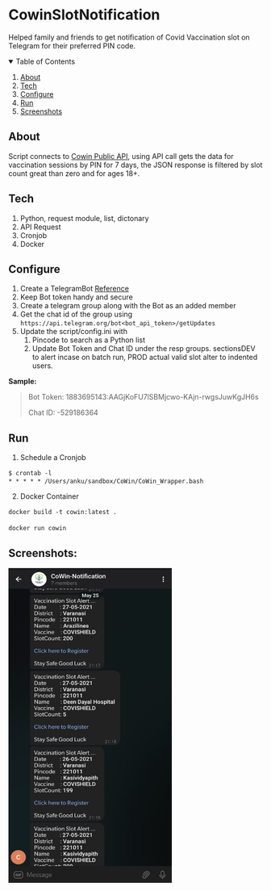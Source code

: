 # CowinSlotNotification

Helped family and friends to get notification of Covid Vaccination slot on Telegram for their preferred PIN code.


<!-- TABLE OF CONTENTS -->
<details open="open">
  <summary>Table of Contents</summary>
  <ol>
    <li><a href="#About">About</a></li>
    <li><a href="#Tech">Tech</a></li>
    <li><a href="#Configure">Configure</a></li>
    <li><a href="#Run">Run</a></li>
    <li><a href="#Screenshots">Screenshots</a></li>
  </ol>
</details>


## About

Script connects to [Cowin Public API](https://apisetu.gov.in/public/api/cowin/cowin-public-v2), using API call gets the data for vaccination sessions by PIN for 7 days, the JSON response is filtered by slot count great than zero and for ages 18+.



## Tech

1. Python, request module, list, dictonary
2. API Request
3. Cronjob
4. Docker


## Configure

1. Create a TelegramBot [Reference](https://core.telegram.org/bots/)
2. Keep Bot token handy and secure
3. Create a telegram group along with the Bot as an added member
4. Get the chat id of the group using 
`https://api.telegram.org/bot<bot_api_token>/getUpdates`
5. Update the script/config.ini with
    1. Pincode to search as a Python list
    2. Update Bot Token and Chat ID under the resp groups.
sectionsDEV to alert incase on batch run, PROD actual valid slot alter to indented users. 


**Sample:**

> Bot Token: 1883695143:AAGjKoFU7lSBMjcwo-KAjn-rwgsJuwKgJH6s
>
> Chat ID: -529186364



## Run

1. Schedule a Cronjob

```shell
$ crontab -l
* * * * * /Users/anku/sandbox/CoWin/CoWin_Wrapper.bash
```

2. Docker Container
```shell
docker build -t cowin:latest .

docker run cowin
```



## Screenshots:

<img src="https://github.com/Anku-22/CowinSlotNotification/blob/main/images/CoWin-Notification.jpeg" width="324" height="624">
